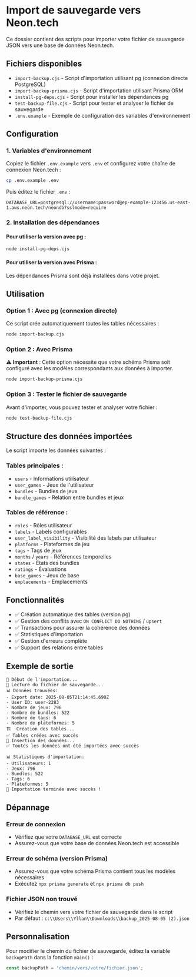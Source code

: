 # Import de sauvegarde vers Neon.tech

Ce dossier contient des scripts pour importer votre fichier de sauvegarde JSON vers une base de données Neon.tech.

## Fichiers disponibles

- `import-backup.cjs` - Script d'importation utilisant pg (connexion directe PostgreSQL)
- `import-backup-prisma.cjs` - Script d'importation utilisant Prisma ORM
- `install-pg-deps.cjs` - Script pour installer les dépendances pg
- `test-backup-file.cjs` - Script pour tester et analyser le fichier de sauvegarde
- `.env.example` - Exemple de configuration des variables d'environnement

## Configuration

### 1. Variables d'environnement

Copiez le fichier `.env.example` vers `.env` et configurez votre chaîne de connexion Neon.tech :

```bash
cp .env.example .env
```

Puis éditez le fichier `.env` :

```env
DATABASE_URL=postgresql://username:password@ep-example-123456.us-east-1.aws.neon.tech/neondb?sslmode=require
```

### 2. Installation des dépendances

#### Pour utiliser la version avec pg :
```bash
node install-pg-deps.cjs
```

#### Pour utiliser la version avec Prisma :
Les dépendances Prisma sont déjà installées dans votre projet.

## Utilisation

### Option 1 : Avec pg (connexion directe)

Ce script crée automatiquement toutes les tables nécessaires :

```bash
node import-backup.cjs
```

### Option 2 : Avec Prisma

⚠️ **Important** : Cette option nécessite que votre schéma Prisma soit configuré avec les modèles correspondants aux données à importer.

```bash
node import-backup-prisma.cjs
```

### Option 3 : Tester le fichier de sauvegarde

Avant d'importer, vous pouvez tester et analyser votre fichier :

```bash
node test-backup-file.cjs
```

## Structure des données importées

Le script importe les données suivantes :

### Tables principales :
- `users` - Informations utilisateur
- `user_games` - Jeux de l'utilisateur
- `bundles` - Bundles de jeux
- `bundle_games` - Relation entre bundles et jeux

### Tables de référence :
- `roles` - Rôles utilisateur
- `labels` - Labels configurables
- `user_label_visibility` - Visibilité des labels par utilisateur
- `platforms` - Plateformes de jeu
- `tags` - Tags de jeux
- `months` / `years` - Références temporelles
- `states` - États des bundles
- `ratings` - Évaluations
- `base_games` - Jeux de base
- `emplacements` - Emplacements

## Fonctionnalités

- ✅ Création automatique des tables (version pg)
- ✅ Gestion des conflits avec `ON CONFLICT DO NOTHING` / `upsert`
- ✅ Transactions pour assurer la cohérence des données
- ✅ Statistiques d'importation
- ✅ Gestion d'erreurs complète
- ✅ Support des relations entre tables

## Exemple de sortie

```
🚀 Début de l'importation...
📖 Lecture du fichier de sauvegarde...
📊 Données trouvées:
- Export date: 2025-08-05T21:14:45.690Z
- User ID: user-2283
- Nombre de jeux: 796
- Nombre de bundles: 522
- Nombre de tags: 6
- Nombre de plateformes: 5
🏗️  Création des tables...
✅ Tables créées avec succès
💾 Insertion des données...
✅ Toutes les données ont été importées avec succès

📊 Statistiques d'importation:
- Utilisateurs: 1
- Jeux: 796
- Bundles: 522
- Tags: 6
- Plateformes: 5
🎉 Importation terminée avec succès !
```

## Dépannage

### Erreur de connexion
- Vérifiez que votre `DATABASE_URL` est correcte
- Assurez-vous que votre base de données Neon.tech est accessible

### Erreur de schéma (version Prisma)
- Assurez-vous que votre schéma Prisma contient tous les modèles nécessaires
- Exécutez `npx prisma generate` et `npx prisma db push`

### Fichier JSON non trouvé
- Vérifiez le chemin vers votre fichier de sauvegarde dans le script
- Par défaut : `c:\\Users\\Yllan\\Downloads\\backup_2025-08-05 (2).json`

## Personnalisation

Pour modifier le chemin du fichier de sauvegarde, éditez la variable `backupPath` dans la fonction `main()` :

```javascript
const backupPath = 'chemin/vers/votre/fichier.json';
```